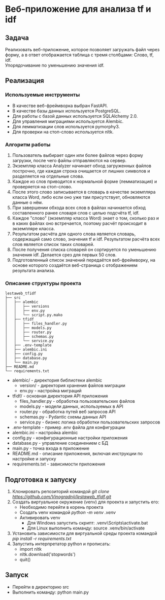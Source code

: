 # Веб-приложение для анализа tf и idf
## Задача
Реализовать веб-приложение, которое позволяет загружать файл через форму, 
а в ответ отображается таблица с тремя столбцами: Слово, tf, idf.\
Упорядочивание по уменьшению значения idf.
## Реализация
### Используемые инструменты
* В качестве веб-фреймворка выбран FastAPI.
* В качестве базы данных используется PostgreSQL.
* Для работы с базой данных используется SQLAlchemy 2.0.
* Для управления миграциями используется Alembic.
* Для лемматизации слов используется pymorphy3.
* Для проверки на стоп-слово используется nltk.
### Алгоритм работы
1. Пользователь выбирает один или более файлов через форму загрузки, после чего файлы отправляются на сервер.
2. Экземпляр класса Analyzer начинает обход загруженных файлов построчно, где каждая строка очищается от лишних символов и разделяется на отдельные слова.
3. Каждое из слов приводится к нормальной форме (лемматизация) и проверяется на стоп-слово. 
4. После этого слово записывается в словарь в качестве экземпляра класса Word, либо если оно уже там присутствует, обновляются данные о нём.
5. При завершении обхода всех слов в файлах начинается обход составленного ранее словаря слов с целью подсчёта tf, idf.
6. Каждое "слово" (экземпляр класса Word) знает о том, сколько раз и в каких файлах оно встречается, поэтому расчёт происходит в экземпляре класса.
7. Результатом расчёта для одного слова является словарь, содержащий само слово, значения tf и idf. Результатом расчёта всех слов является список таких словарей.
8. После получения списка словарей он сортируется по уменьшению значения idf. Делается срез для первых 50 слов.
9. Подготовленный список значений передаётся веб-фреймворку, на основе которого создаётся веб-страница с отображением результата анализа.
### Описание структуры проекта
```
lestaweb_tfidf
├── src
│   ├── alembic
│   │   ├── versions
│   │   ├── env.py
│   │   └── script.py.mako
│   ├── tfidf
│   │   ├── files_handler.py
│   │   ├── models.py
│   │   ├── router.py
│   │   ├── schemas.py
│   │   └── service.py
│   ├── .env-template
│   ├── alembic.ini
│   ├── config.py
│   ├── database.py
│   └── main.py
├── README.md
└── requirements.txt
```
* alembic/ - директория библиотеки alembic
  * version/ - директория хранения файлов миграции
  * env.py - настройка миграций
* tfidf/ - основная директория API приложения
  * files_handler.py - обработка пользовательских файлов
  * models.py - модели данных, используемых в API
  * router.py - обработка путей веб запросов API
  * schemas.py - Pydantic схемы данных API
  * service.py - бизнес логика обработки пользовательских запросов
* .env-template - пример .env файла для конфигурации
* alembic.ini - настройка alembic
* config.py - конфигурационные настройки приложения
* database.py - управление соединением с БД
* main.py - точка входа в приложение
* README.md - описание приложения, включая инструкции по настройке и запуску
* requirements.txt - зависимости приложения
## Подготовка к запуску
1. Клонировать репозиторий командой *git clone https://github.com/Vinogradnij/lestaweb_tfidf.git*
2. Создать виртуальное окружение (venv) для проекта и запустить его:
   * Необходимо перейти в корень проекта
   * Создать venv командой *python -m venv .venv*
   * Активировать venv 
     * Для Windows запустить скрипт: .venv\Scripts\activate.bat
     * Для Linux выполнить команду: source .venv/bin/activate
3. Установить зависимости для виртуальной среды проекта командой *pip install -r requirements.txt*
4. Запустить интерпретатор python и прописать:
   * import nltk
   * nltk.download('stopwords')
   * quit()
## Запуск
* Перейти в директорию src
* Выполнить команду: python main.py